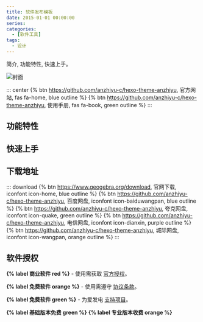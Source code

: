 ```yaml
---
title: 软件发布模板
date: 2015-01-01 00:00:00
series: 
categories:
  - [软件工具]
tags:
  - 设计
---
```


简介, 功能特性, 快速上手。

![封面](/assets/image/cover.png)

::: center
{% btn https://github.com/anzhiyu-c/hexo-theme-anzhiyu, 官方网站, fas fa-home, blue outline %}
{% btn https://github.com/anzhiyu-c/hexo-theme-anzhiyu, 使用手册, fas fa-book, green outline %}
:::

## 功能特性

## 快速上手

## 下载地址

::: download
{% btn https://www.geogebra.org/download, 官网下载, iconfont icon-home, blue outline %}
{% btn https://github.com/anzhiyu-c/hexo-theme-anzhiyu, 百度网盘, iconfont icon-baiduwangpan, blue outline %}
{% btn https://github.com/anzhiyu-c/hexo-theme-anzhiyu, 夸克网盘, iconfont icon-quake, green outline %}
{% btn https://github.com/anzhiyu-c/hexo-theme-anzhiyu, 电信网盘, iconfont icon-dianxin, purple outline %}
{% btn https://github.com/anzhiyu-c/hexo-theme-anzhiyu, 城际网盘, iconfont icon-wangpan, orange outline %}
:::

## 软件授权

**{% label 商业软件 red %}** - 使用需获取 [官方授权](https://www.geogebra.org/)。

**{% label 免费软件 orange %}** - 使用需遵守 [协议条款](https://www.geogebra.org/license)。

**{% label 免费软件 green %}** - 为爱发电 [支持项目](https://www.sttmedia.com/donate)。

**{% label 基础版本免费 green %}**  **{% label 专业版本收费 orange %}**
